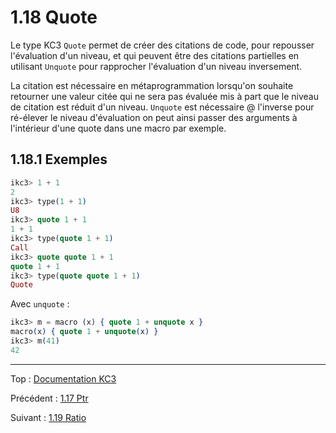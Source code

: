# 1.18 Quote

Le type KC3 `Quote` permet de créer des citations de code, pour repousser
l'évaluation d'un niveau, et qui peuvent être des citations partielles
en utilisant `Unquote` pour rapprocher l'évaluation d'un niveau inversement.

La citation est nécessaire en métaprogrammation lorsqu'on souhaite
retourner une valeur citée qui ne sera pas évaluée mis à part que le
niveau de citation est réduit d'un niveau. `Unquote` est nécessaire
@ l'inverse pour ré-élever le niveau d'évaluation on peut ainsi passer
des arguments à l'intérieur d'une quote dans une macro par exemple.

## 1.18.1 Exemples

```elixir
ikc3> 1 + 1
2
ikc3> type(1 + 1)
U8
ikc3> quote 1 + 1
1 + 1
ikc3> type(quote 1 + 1)
Call
ikc3> quote quote 1 + 1
quote 1 + 1
ikc3> type(quote quote 1 + 1)
Quote
```

Avec `unquote` :
```elixir
ikc3> m = macro (x) { quote 1 + unquote x }
macro(x) { quote 1 + unquote(x) }
ikc3> m(41)
42
```

---

Top : [Documentation KC3](../)

Précédent : [1.17 Ptr](1.17_Ptr)

Suivant : [1.19 Ratio](1.19_Ratio)

